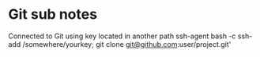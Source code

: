 # Git sub notes 
Connected to Git using key located in another path 
ssh-agent bash -c ssh-add /somewhere/yourkey; git clone git@github.com:user/project.git'
